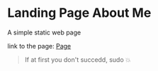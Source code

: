 # Landing Page About Me

A simple static web page

link to the page: [Page](https://http://www.ivancarcamo.me/)

> If at first you don't succedd, sudo :boom:
